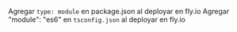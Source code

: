 Agregar `type: module` en package.json al deployar en fly.io
Agregar "module": "es6" en `tsconfig.json` al deployar en fly.io
